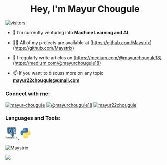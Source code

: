 <h1 align="center">Hey, I'm Mayur Chougule </h1>

![visitors](https://visitor-badge.glitch.me/badge?page_id=page.id)


- 🔭 I’m currently venturing into **Machine Learning and AI**

- 👨‍💻 All of my projects are available at [https://github.com/Maystrix](https://github.com/Maystrix)

- 📝 I regularly write articles on [https://medium.com/@mayurchougule18](https://medium.com/@mayurchougule18)

- 📫 If you want to discuss more on any topic **mayur22chougule@gmail.com**

<h3 align="left">Connect with me:</h3>
<p align="left">
<a href="(https://www.linkedin.com/in/mayur-chougule/)" target="blank"><img align="center" src="https://raw.githubusercontent.com/rahuldkjain/github-profile-readme-generator/master/src/images/icons/Social/linked-in-alt.svg" alt="mayur-chougule" height="30" width="40" /></a>
<a href="https://medium.com/@mayurchougule18" target="blank"><img align="center" src="https://raw.githubusercontent.com/rahuldkjain/github-profile-readme-generator/master/src/images/icons/Social/medium.svg" alt="@mayurchougule18" height="30" width="40" /></a>
<a href="https://www.hackerrank.com/mayur22chougule" target="blank"><img align="center" src="https://raw.githubusercontent.com/rahuldkjain/github-profile-readme-generator/master/src/images/icons/Social/hackerrank.svg" alt="mayur22chougule" height="30" width="40" /></a>
</p>

<h3 align="left">Languages and Tools:</h3>
<p align="left"> <a href="https://www.postgresql.org" target="_blank" rel="noreferrer"> <img src="https://raw.githubusercontent.com/devicons/devicon/master/icons/postgresql/postgresql-original-wordmark.svg" alt="postgresql" width="40" height="40"/> </a> <a href="https://www.python.org" target="_blank" rel="noreferrer"> <img src="https://raw.githubusercontent.com/devicons/devicon/master/icons/python/python-original.svg" alt="python" width="40" height="40"/> </a> </p>

<p><img align="center" src="https://github-readme-stats.vercel.app/api/top-langs?username=Maystrix&show_icons=true&locale=en&layout=compact" alt="Maystrix" /></p>
<img height="180em" src="https://github-readme-stats.vercel.app/api?username=Maystrix&show_icons=true&hide_border=true&&count_private=true&include_all_commits=true" />
